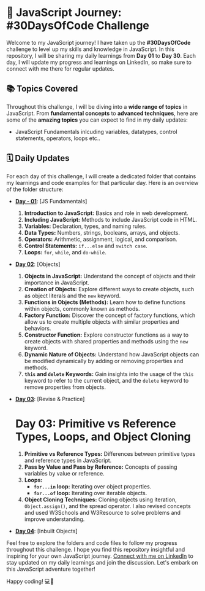 # 🚀 JavaScript Journey: #30DaysOfCode Challenge

Welcome to my JavaScript journey! I have taken up the **#30DaysOfCode** challenge to level up my skills and knowledge in JavaScript. In this repository, I will be sharing my daily learnings from **Day 01** to **Day 30**. Each day, I will update my progress and learnings on LinkedIn, so make sure to connect with me there for regular updates.

## 📚 Topics Covered

Throughout this challenge, I will be diving into a **wide range of topics** in JavaScript. From **fundamental concepts** to **advanced techniques**, here are some of the **amazing topics** you can expect to find in my daily updates:

- JavaScript Fundamentals inlcuding variables, datatypes, control statements, operators, loops etc..

## 🗓️ Daily Updates

For each day of this challenge, I will create a dedicated folder that contains my learnings and code examples for that particular day. Here is an overview of the folder structure:

- **[Day - 01](/Day%2001)**: [JS Fundamentals]
  1. **Introduction to JavaScript:** Basics and role in web development.
  2. **Including JavaScript:** Methods to include JavaScript code in HTML.
  3. **Variables:** Declaration, types, and naming rules.
  4. **Data Types:** Numbers, strings, booleans, arrays, and objects.
  5. **Operators:** Arithmetic, assignment, logical, and comparison.
  6. **Control Statements:** `if...else` and `switch case`.
  7. **Loops:** `for`, `while`, and `do-while`.

- **[Day 02](/Day%2002)**: [Objects]
  1. **Objects in JavaScript:** Understand the concept of objects and their importance in JavaScript.
  2. **Creation of Objects:** Explore different ways to create objects, such as object literals and the `new` keyword.
  3. **Functions in Objects (Methods):** Learn how to define functions within objects, commonly known as methods.
  4. **Factory Function:** Discover the concept of factory functions, which allow us to create multiple objects with similar properties and behaviors.
  5. **Constructor Function:** Explore constructor functions as a way to create objects with shared properties and methods using the `new` keyword.
  6. **Dynamic Nature of Objects:** Understand how JavaScript objects can be modified dynamically by adding or removing properties and methods.
  7. **`this` and `delete` Keywords:** Gain insights into the usage of the `this` keyword to refer to the current object, and the `delete` keyword to remove properties from objects.

- **[Day 03](/Day%2002)**: [Revise & Practice]
  # Day 03: Primitive vs Reference Types, Loops, and Object Cloning
  1. **Primitive vs Reference Types:** Differences between primitive types and reference types in JavaScript.
  2. **Pass by Value and Pass by Reference:** Concepts of passing variables by value or reference.
  3. **Loops:**
     - **`for...in` loop:** Iterating over object properties.
     - **`for...of` loop:** Iterating over iterable objects.
  4. **Object Cloning Techniques:** Cloning objects using iteration, `Object.assign()`, and the spread operator.
  I also revised concepts and used W3Schools and W3Resource to solve problems and improve understanding.

- **[Day 04](/Day%2002)**: [Inbuilt Objects]


Feel free to explore the folders and code files to follow my progress throughout this challenge. I hope you find this repository insightful and inspiring for your own JavaScript journey. [Connect with me on LinkedIn](https://www.linkedin.com/in/dashvanth-raj-hc)  to stay updated on my daily learnings and join the discussion. Let's embark on this JavaScript adventure together! 

Happy coding! 💻🎉

